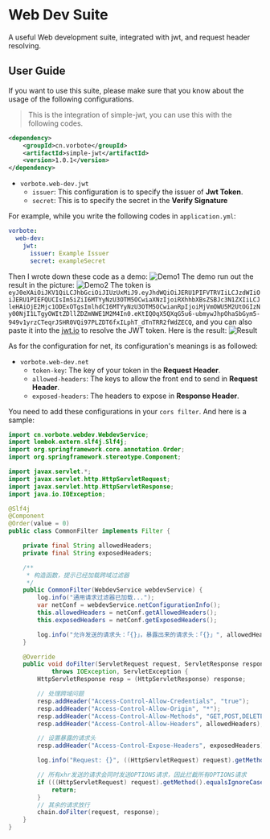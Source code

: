 # Web Dev Suite

A useful Web development suite, integrated with jwt, and request header resolving.

## User Guide

If you want to use this suite, please make sure that you know about the usage of 
the following configurations.

> This is the integration of simple-jwt, you can use this with the following codes.

```xml
<dependency>
    <groupId>cn.vorbote</groupId>
    <artifactId>simple-jwt</artifactId>
    <version>1.0.1</version>
</dependency>
```

- `vorbote.web-dev.jwt`
  - `issuer`: This configuration is to specify the issuer of **Jwt Token**.
  - `secret`: This is to specify the secret in the **Verify Signature**
  
For example, while you write the following codes in `application.yml`:
```yml
vorbote:
  web-dev:
    jwt:
      issuer: Example Issuer
      secret: exampleSecret
```

Then I wrote down these code as a demo: ![Demo1](https://dist.cq.vorbote.cn/image/png/Qv7Md6-1627578986.png)
The demo run out the result in the picture: ![Demo2](https://dist.cq.vorbote.cn/image/png/UY5R26-1627579413.png)
The token is `eyJ0eXAiOiJKV1QiLCJhbGciOiJIUzUxMiJ9.eyJhdWQiOiJERU1PIFVTRVIiLCJzdWIiOiJERU1PIEFQUCIsIm5iZiI6MTYyNzU3OTM5OCwiaXNzIjoiRXhhbXBsZSBJc3N1ZXIiLCJleHAiOjE2Mjc1ODExOTgsImlhdCI6MTYyNzU3OTM5OCwianRpIjoiMjVmOWU5M2UtOGIzNy00NjI1LTgyOWItZDllZDZmNWE1M2M4In0.eKtIQOqX5QXqG5u6-ubmywJhpOhaSbGym5-949v1yrzCTeqrJSHR0VQi97PLZDT6fxILphT_dTnTRR2fWdZECQ`,
and you can also paste it into the [jwt.io](https://jwt.io) to resolve the JWT token. Here is the result:
![Result](https://dist.cq.vorbote.cn/image/png/2grGRR-1627579482.png)

As for the configuration for net, its configuration's meanings is as followed:

- `vorbote.web-dev.net`
  - `token-key`: The key of your token in the **Request Header**.
  - `allowed-headers`: The keys to allow the front end to send in **Request Header**.
  - `exposed-headers`: The headers to expose in **Response Header**.
  
You need to add these configurations in your `cors filter`. And here is a sample:
```java
import cn.vorbote.webdev.WebdevService;
import lombok.extern.slf4j.Slf4j;
import org.springframework.core.annotation.Order;
import org.springframework.stereotype.Component;

import javax.servlet.*;
import javax.servlet.http.HttpServletRequest;
import javax.servlet.http.HttpServletResponse;
import java.io.IOException;

@Slf4j
@Component
@Order(value = 0)
public class CommonFilter implements Filter {

    private final String allowedHeaders;
    private final String exposedHeaders;

    /**
     * 构造函数，提示已经加载跨域过滤器
     */
    public CommonFilter(WebdevService webdevService) {
        log.info("通用请求过滤器已加载...");
        var netConf = webdevService.netConfigurationInfo();
        this.allowedHeaders = netConf.getAllowedHeaders();
        this.exposedHeaders = netConf.getExposedHeaders();

        log.info("允许发送的请求头：「{}」，暴露出来的请求头：「{}」", allowedHeaders, exposedHeaders);
    }

    @Override
    public void doFilter(ServletRequest request, ServletResponse response, FilterChain chain)
            throws IOException, ServletException {
        HttpServletResponse resp = (HttpServletResponse) response;

        // 处理跨域问题
        resp.addHeader("Access-Control-Allow-Credentials", "true");
        resp.addHeader("Access-Control-Allow-Origin", "*");
        resp.addHeader("Access-Control-Allow-Methods", "GET,POST,DELETE,PUT,PATCH");
        resp.addHeader("Access-Control-Allow-Headers", allowedHeaders);

        // 设置暴露的请求头
        resp.addHeader("Access-Control-Expose-Headers", exposedHeaders);

        log.info("Request: {}", ((HttpServletRequest) request).getMethod());

        // 所有xhr发送的请求会同时发送OPTIONS请求，因此拦截所有OPTIONS请求
        if (((HttpServletRequest) request).getMethod().equalsIgnoreCase("OPTIONS")) {
            return;
        }
        // 其余的请求放行
        chain.doFilter(request, response);
    }
}
```

